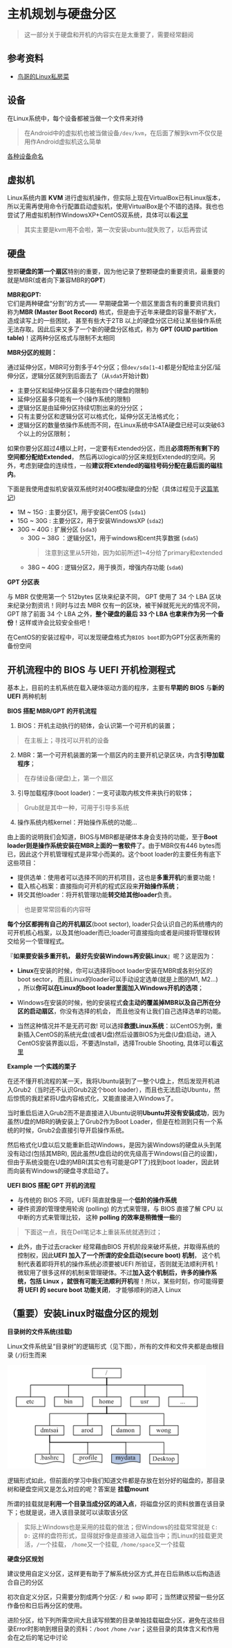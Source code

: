 # 主机规划与硬盘分区

> 这一部分关于硬盘和开机的内容实在是太重要了，需要经常翻阅

## 参考资料

- [鸟哥的Linux私房菜](http://linux.vbird.org/linux_basic/0130designlinux.php)

## 设备
在Linux系统中，每个设备都被当做一个文件来对待

> 在Android中的虚拟机也被当做设备```/dev/kvm```，在后面了解到kvm不仅仅是用作Android虚拟机这么简单

[各种设备命名](http://linux.vbird.org/linux_basic/0130designlinux.php#hardware_no)

## 虚拟机

Linux系统内置 **KVM** 进行虚拟机操作，但实际上现在VirtualBox已有Linux版本，所以无需再使用命令行配置启动虚拟机，使用VirtualBox是个不错的选择。我也也尝试了用虚拟机制作WindowsXP+CentOS双系统，具体可以看[这里](basic/doublesys.md)

> 其实主要是kvm用不会啦，第一次安装ubuntu就失败了，以后再尝试


## 硬盘

整颗**硬盘的第一个扇区**特别的重要，因为他记录了整颗硬盘的重要资讯，最重要的就是MBR(或者向下兼容MBR的**GPT**）

**MBR和GPT:** <br>
它们是两种硬盘“分割”的方式—— 早期硬盘第一个扇区里面含有的重要资讯我们称为**MBR (Master Boot Record)** 格式，但是由于近年来硬盘的容量不断扩大，造成读写上的一些困扰， 甚至有些大于2TB 以上的硬盘分区已经让某些操作系统无法存取。因此后来又多了一个新的硬盘分区格式，称为 **GPT (GUID partition table)**！这两种分区格式与限制不太相同

**MBR分区的规则：**<br>

通过延伸分区，MBR可分割多于4个分区；但```dev/sda[1~4]```都是分配给主分区/延伸分区，逻辑分区就列到后面去了（从```sda5```开始计数)

- 主要分区和延伸分区最多只能有四个(硬盘的限制)
- 延伸分区最多只能有一个(操作系统的限制)
- 逻辑分区是由延伸分区持续切割出来的分分区；
- 只有主要分区和逻辑分区可以格式化，延伸分区无法格式化；
- 逻辑分区的数量依操作系统而不同，在Linux系统中SATA硬盘已经可以突破63个以上的分区限制；

如果你要分区超过4槽以上时，一定要有Extended分区，而且**必须将所有剩下的空间都分配给Extended**， 然后再以logical的分区来规划Extended的空间。另外，考虑到硬盘的连续性，一般**建议将Extended的磁柱号码分配在最后面的磁柱内**。

下面是我使用虚拟机安装双系统时对40G模拟硬盘的分配（具体过程见于[这篇笔记](virtual_double_sys.md))

- 1M ~ 15G : 主要分区1，用于安装CentOS (```sda1```)
- 15G ~ 30G : 主要分区2，用于安装WindowsXP (```sda2```)
- 30G ~ 40G : 扩展分区 (```sda3```)
    - 30G ~ 38G ：逻辑分区1，用于windows和cent共享数据 (```sda5```) 
        > 注意到这里从5开始，因为如前所述1~4分给了primary和extended
    - 38G ~ 40G : 逻辑分区2，用于换页，增强内存功能 (```sda6```)

**GPT 分区表**<br>

与 MBR 仅使用第一个 512bytes 区块来纪录不同， GPT 使用了 34 个 LBA 区块来纪录分割资讯！同时与过去 MBR 仅有一的区块，被干掉就死光光的情况不同， GPT 除了前面 34 个 LBA 之外，**整个硬盘的最后 33 个 LBA 也拿来作为另一个备份**！这样或许会比较安全些吧！

在CentOS的安装过程中，可以发现硬盘格式为```BIOS boot```即为GPT分区表所需的备份空间

## 开机流程中的 BIOS 与 UEFI 开机检测程式

基本上，目前的主机系统在载入硬体驱动方面的程序，主要有**早期的 BIOS** 与**新的 UEFI** 两种机制

**BIOS 搭配 MBR/GPT 的开机流程**
1. BIOS：开机主动执行的韧体，会认识第一个可开机的装置；
> 在主板上；寻找可以开机的设备
2. MBR：第一个可开机装置的第一个扇区内的主要开机记录区块，内含**引导加载程序**；
> 在存储设备(硬盘)上，第一个扇区
3. 引导加载程序(boot loader)：一支可读取内核文件来执行的软体；
> Grub就是其中一种，可用于引导多系统
4. 操作系统内核kernel：开始操作系统的功能...

由上面的说明我们会知道，BIOS与MBR都是硬体本身会支持的功能，至于**Boot loader则是操作系统安装在MBR上面的一套软件**了。由于MBR仅有446 bytes而已，因此这个开机管理程式是非常小而美的。这个boot loader的主要任务有底下这些项目：

- 提供选单：使用者可以选择不同的开机项目，这也是**多重开机**的重要功能！
- 载入核心档案：直接指向可开机的程式区段来**开始操作系统**；
- 转交其他loader：将开机管理功能**转交给其他loader**负责。

> 也是要常常回看的内容呀

**每个分区都拥有自己的开机扇区**(boot sector), loader只会认识自己的系统槽内的可开机核心档案，以及其他loader而已;loader可直接指向或者是间接将管理权转交给另一个管理程式。

『**如果要安装多重开机， 最好先安装Windows再安装Linux**』呢？这是因为：

- **Linux**在安装的时候，你可以选择将boot loader安装在MBR或各别分区的boot sector， 而且Linux的loader可以手动设定选单(就是上图的M1, M2...) ，所以**你可以在Linux的boot loader里面加入Windows开机的选项**；

- Windows在安装的时候，他的安装程式**会主动的覆盖掉MBR以及自己所在分区的启动扇区**，你没有选择的机会， 而且他没有让我们自己选择选单的功能。

- 当然这种情况并不是无药可救! 可以选择**救援Linux系统**：以CentOS为例，重新插入CentOS的系统光盘(或者U盘)然后设置BIOS为光盘(U盘)启动，进入CentOS安装界面以后，不要选Install，选择Trouble Shooting, 具体可以看[这里](http://linux.vbird.org/linux_basic/0157installcentos7.php#multiboot_rescue)

**Example 一个实践的栗子**<br>

在还不懂开机流程的某一天，我将Ubuntu装到了一整个U盘上，然后发现开机进入Grub2（当时还不认识Grub2这个boot loader），而且也无法启动Ubuntu，然后惊慌的我赶紧将U盘内容格式化，又能直接进入Windows了。

当时重启后进入Grub2而不是直接进入Ubuntu说明**Ubuntu并没有安装成功**，因为虽然U盘的MBR的确安装上了Grub2作为Boot Loader，但是在检测到只有一个系统的时候，Grub2会直接引导开启操作系统。

然后格式化U盘以后又能重新启动Windows，是因为装Windows的硬盘从头到尾没有动过(包括其MBR), 因此虽然U盘启动的优先级高于Windows(自己的设置)，但由于系统没能在U盘的MBR(其实也有可能是GPT了)找到boot loader，因此转而向装有Windows的硬盘寻求启动了。

**UEFI BIOS 搭配 GPT 开机的流程**

- 与传统的 BIOS 不同，UEFI 简直就像是一个**低阶的操作系统**
- 硬件资源的管理使用轮询 (polling) 的方式来管理，与 BIOS 直接了解 CPU 以中断的方式来管理比较， 这种 **polling 的效率是稍微慢一些**的

>下面这一点，我在Dell笔记本上重装系统就遇到过；
- 此外，由于过去cracker 经常藉由BIOS 开机阶段来破坏系统，并取得系统的控制权，因此**UEFI 加入了一个所谓的安全启动(secure boot) 机制**， 这个机制代表着即将开机的操作系统必须要被UEFI 所验证，否则就无法顺利开机！微软用了很多这样的机制来管理硬体。不过**加入这个机制后，许多的操作系统，包括 Linux ，就很有可能无法顺利开机**喔！所以，某些时刻，你可能得要**将 UEFI 的 secure boot 功能关闭**， 才能够顺利的进入 Linux

## （重要）安装Linux时磁盘分区的规划

**目录树的文件系统(挂载)**

Linux文件系统呈“目录树”的逻辑形式（见下图），所有的文件和文件夹都是由根目录 (`/`)衍生而来

![目录树](partition_tree.png)

逻辑形式如此，但前面的学习中我们知道文件都是存放在划分好的磁盘的，那目录树和硬盘空间又是怎么对应的呢？答案是 **挂载mount**

所谓的挂载就是**利用一个目录当成分区的进入点**，将磁盘分区的资料放置在该目录下；也就是说，进入该目录就可以读取该分区

> 实际上Windows也是采用的挂载的做法；但Windows的挂载常常就是 `C:` `D:` 这样的盘符形式，显得就好像是直接进入磁盘当中；而Linux的挂载更灵活，`/`一个挂载， `/home`又一个挂载, `/home/space`又一个挂载

**硬盘分区规划**

建议使用自定义分区，这样更有助于了解系统分区方式,并在日后熟练以后构造适合自己的分区

初次自定义分区，只需要分割成两个分区: `/` 和 `swap` 即可；当然建议预留一些分区作备份和日后再分区的使用。

进阶分区，给下列所需空间大且读写频繁的目录单独挂载磁盘分区，避免在这些目录Error时影响到根目录的资料：`/boot` `/home` `/var`；这些目录的具体含义和作用会在之后的笔记中讨论